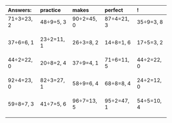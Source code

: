 | Answers: | practice | makes | perfect | ! |
| :--- | :--- | :--- | :--- | :--- |
| 71÷3=23, 2 | 48÷9=5, 3 | 90÷2=45, 0 | 87÷4=21, 3 | 35÷9=3, 8 | 
|   |   |   |   |   | 
|   |   |   |   |   | 
|   |   |   |   |   | 
| 37÷6=6, 1 | 23÷2=11, 1 | 26÷3=8, 2 | 14÷8=1, 6 | 17÷5=3, 2 | 
|   |   |   |   |   | 
|   |   |   |   |   | 
|   |   |   |   |   | 
| 44÷2=22, 0 | 20÷8=2, 4 | 37÷9=4, 1 | 71÷6=11, 5 | 44÷2=22, 0 | 
|   |   |   |   |   | 
|   |   |   |   |   | 
|   |   |   |   |   | 
| 92÷4=23, 0 | 82÷3=27, 1 | 58÷9=6, 4 | 68÷8=8, 4 | 24÷2=12, 0 | 
|   |   |   |   |   | 
|   |   |   |   |   | 
|   |   |   |   |   | 
| 59÷8=7, 3 | 41÷7=5, 6 | 96÷7=13, 5 | 95÷2=47, 1 | 54÷5=10, 4 | 
|   |   |   |   |   | 
|   |   |   |   |   | 
|   |   |   |   |   | 
